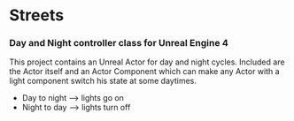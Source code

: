 # Streets 

### Day and Night controller class for Unreal Engine 4

This project contains an Unreal Actor for day and night cycles. Included are the Actor itself and an Actor Component which can make any Actor with a light component switch his state at some daytimes.

* Day to night --> lights go on
* Night to day --> lights turn off
